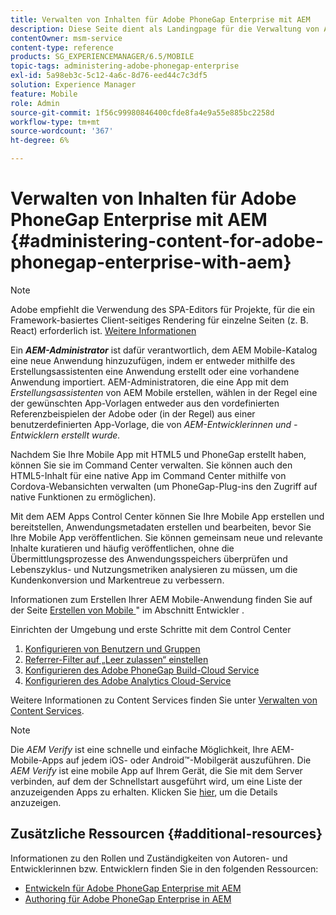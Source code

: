 ```yaml
---
title: Verwalten von Inhalten für Adobe PhoneGap Enterprise mit AEM
description: Diese Seite dient als Landingpage für die Verwaltung von Adobe PhoneGap Enterprise.
contentOwner: msm-service
content-type: reference
products: SG_EXPERIENCEMANAGER/6.5/MOBILE
topic-tags: administering-adobe-phonegap-enterprise
exl-id: 5a98eb3c-5c12-4a6c-8d76-eed44c7c3df5
solution: Experience Manager
feature: Mobile
role: Admin
source-git-commit: 1f56c99980846400cfde8fa4e9a55e885bc2258d
workflow-type: tm+mt
source-wordcount: '367'
ht-degree: 6%

---
```


# Verwalten von Inhalten für Adobe PhoneGap Enterprise mit AEM {#administering-content-for-adobe-phonegap-enterprise-with-aem}

>[!NOTE]
>
>Adobe empfiehlt die Verwendung des SPA-Editors für Projekte, für die ein Framework-basiertes Client-seitiges Rendering für einzelne Seiten (z. B. React) erforderlich ist. [Weitere Informationen](/help/sites-developing/spa-overview.md)

Ein ***AEM-Administrator*** ist dafür verantwortlich, dem AEM Mobile-Katalog eine neue Anwendung hinzuzufügen, indem er entweder mithilfe des Erstellungsassistenten eine Anwendung erstellt oder eine vorhandene Anwendung importiert. AEM-Administratoren, die eine App mit dem *Erstellungsassistenten* von AEM Mobile erstellen, wählen in der Regel eine der gewünschten App-Vorlagen entweder aus den vordefinierten Referenzbeispielen der Adobe oder (in der Regel) aus einer benutzerdefinierten App-Vorlage, die von *AEM-Entwicklerinnen und -Entwicklern erstellt wurde.*

Nachdem Sie Ihre Mobile App mit HTML5 und PhoneGap erstellt haben, können Sie sie im Command Center verwalten. Sie können auch den HTML5-Inhalt für eine native App im Command Center mithilfe von Cordova-Webansichten verwalten (um PhoneGap-Plug-ins den Zugriff auf native Funktionen zu ermöglichen).

Mit dem AEM Apps Control Center können Sie Ihre Mobile App erstellen und bereitstellen, Anwendungsmetadaten erstellen und bearbeiten, bevor Sie Ihre Mobile App veröffentlichen. Sie können gemeinsam neue und relevante Inhalte kuratieren und häufig veröffentlichen, ohne die Übermittlungsprozesse des Anwendungsspeichers überprüfen und Lebenszyklus- und Nutzungsmetriken analysieren zu müssen, um die Kundenkonversion und Markentreue zu verbessern.

Informationen zum Erstellen Ihrer AEM Mobile-Anwendung finden Sie auf der Seite [Erstellen von Mobile ](/help/mobile/building-app-mobile-phonegap.md)&quot; im Abschnitt Entwickler .

Einrichten der Umgebung und erste Schritte mit dem Control Center

1. [Konfigurieren von Benutzern und Gruppen](/help/mobile/configure-users-groups.md)
1. [Referrer-Filter auf „Leer zulassen“ einstellen](/help/mobile/setting-referrer-filter-empty.md)
1. [Konfigurieren des Adobe PhoneGap Build-Cloud Service](/help/mobile/configure-phonegap-build-cloud.md)
1. [Konfigurieren des Adobe Analytics Cloud-Service](/help/mobile/configure-adobe-mobile-cloud-service.md)

Weitere Informationen zu Content Services finden Sie unter [Verwalten von Content Services](/help/mobile/developing-content-services.md).

>[!NOTE]
>
>Die *AEM Verify* ist eine schnelle und einfache Möglichkeit, Ihre AEM-Mobile-Apps auf jedem iOS- oder Android™-Mobilgerät auszuführen. Die *AEM Verify* ist eine mobile App auf Ihrem Gerät, die Sie mit dem Server verbinden, auf dem der Schnellstart ausgeführt wird, um eine Liste der anzuzeigenden Apps zu erhalten. Klicken Sie [hier](/help/mobile/phonegap-mobile-quickstart.md), um die Details anzuzeigen.

## Zusätzliche Ressourcen {#additional-resources}

Informationen zu den Rollen und Zuständigkeiten von Autoren- und Entwicklerinnen bzw. Entwicklern finden Sie in den folgenden Ressourcen:

* [Entwickeln für Adobe PhoneGap Enterprise mit AEM](/help/mobile/developing-in-phonegap.md)
* [Authoring für Adobe PhoneGap Enterprise in AEM](/help/mobile/phonegap.md)
